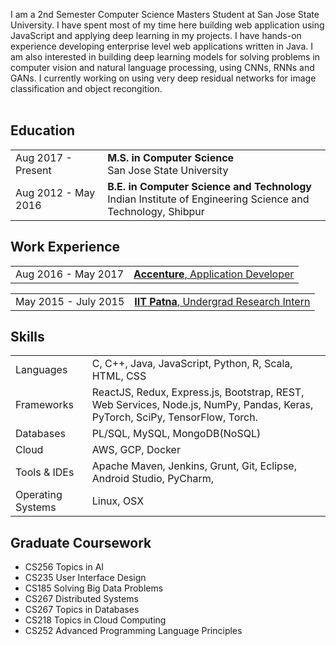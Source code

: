 I am a 2nd Semester Computer Science Masters Student at San Jose State University. I have spent most of my time here building web application using JavaScript and applying deep learning in my projects. I have hands-on experience developing enterprise level web applications written in Java. 
I am also interested in building deep learning models for solving problems in computer vision and natural language processing, using CNNs, RNNs and GANs.
I currently working on using very deep residual networks for image classification and object recongition.<br><br>

## <i class="fa fa-chevron-right"></i> Education

<table class="table table-hover">
  <tr>
    <td class="col-md-3">Aug 2017 - Present</td>
    <td>
        <strong>M.S. in Computer Science</strong>
        <br>
      San Jose State University
    </td>
  </tr>
  <tr>
    <td class="col-md-3">Aug 2012 - May 2016</td>
    <td>
        <strong>B.E. in Computer Science and Technology</strong>
        <br>
      Indian Institute of Engineering Science and Technology, Shibpur
    </td>
  </tr>
</table>


## <i class="fa fa-chevron-right"></i> Work Experience


<table class="table table-hover">
  <tr>
    <td class='col-md-3'>Aug 2016 - May 2017</td> 
    <td><a href='javascript: none' onclick='$("#accenture_info").toggle()'><strong> Accenture</strong>, Application Developer</a> </td>
   </tr>
</table>

<div id="accenture_info" style="text-align: justify; display: none" markdown="1">
<ul>
<li>Enhanced and maintained web-application suites using various technologies including backend modifications and other fixes. </li>
<li>Designed scripts for automated reporting of product data using Python and Shell scripting, drastically reduced the time needed for generating reports previously completed manually.</li>
<li>Contributed to the development of Accenture Automatic Ticket Resolver, aimed at reducing the average issue resolution time to 2 hours</li>
<li>Mentored new team members in JavaScript and Java technologies. </li>
</ul>
<strong><i>
  Technologies:  Java, JavaScript, Angular JS, JQuery, Shell Scripting, Python, Maven, PL/SQL, RESTFul web services
</i></strong><br>
</div>




<table class="table table-hover">
 <tr>
    <td class='col-md-3'>May 2015 - July 2015</td> 
    <td><a href='javascript: none' onclick='$("#iitp_info").toggle()'><strong> IIT Patna</strong>, Undergrad Research Intern</a> </td>
</tr>
</table>

<div id="iitp_info" style="text-align: justify; display: none" markdown="1">
<ul>
<li>Created an aspect-based sentiment classifier for online user reviews. More fine-grained sentiment analysis, giving the review for each aspect in a review. </li>
<li>Trained models for automatic extraction and classification of aspect terms and sentiments using Conditional Random Field (CRF) and Support Vector Machines (SVM).</li>
<li>Performed experiments on the benchmark dataset SemEval 2014 to measure extraction and classification accuracy of the model. </li>
</ul>
<strong><i>
  Technologies: Java, Shell Scripting, Python, Machine Learning, Support Vector Machines.
</i></strong><br>
</div>


## <i class="fa fa-chevron-right"></i> Skills
<table class="table table-hover">
<tr>
  <td class='col-md-2'>Languages</td>
  <td markdown="1">
C, C++, Java, JavaScript, Python, R, Scala, HTML, CSS
  </td>
</tr>
<tr>
  <td class='col-md-2'>Frameworks</td>
  <td markdown="1">
   ReactJS, Redux, Express.js, Bootstrap, REST, Web Services, Node.js, NumPy, Pandas, Keras, PyTorch, SciPy, TensorFlow, Torch.
  </td>
</tr>
<tr>
  <td class='col-md-2'>Databases</td>
  <td markdown="1">
   PL/SQL, MySQL, MongoDB(NoSQL)
  </td>
</tr>
<tr>
  <td class='col-md-2'>Cloud</td>
  <td markdown="1">
   AWS, GCP, Docker
  </td>
</tr>
<tr>
  <td class='col-md-2'>Tools & IDEs</td>
  <td markdown="1">
   Apache Maven, Jenkins, Grunt, Git, Eclipse, Android Studio, PyCharm, 
  </td>
</tr>

<tr>
  <td class='col-md-2'>Operating Systems</td>
  <td markdown="1">
Linux, OSX
  </td>
</tr>
</table>

## <i class="fa fa-chevron-right"></i> Graduate Coursework

  + CS256 Topics in AI
  + CS235 User Interface Design
  + CS185 Solving Big Data Problems
  + CS267 Distributed Systems
  + CS267 Topics in Databases
  + CS218 Topics in Cloud Computing
  + CS252 Advanced Programming Language Principles
